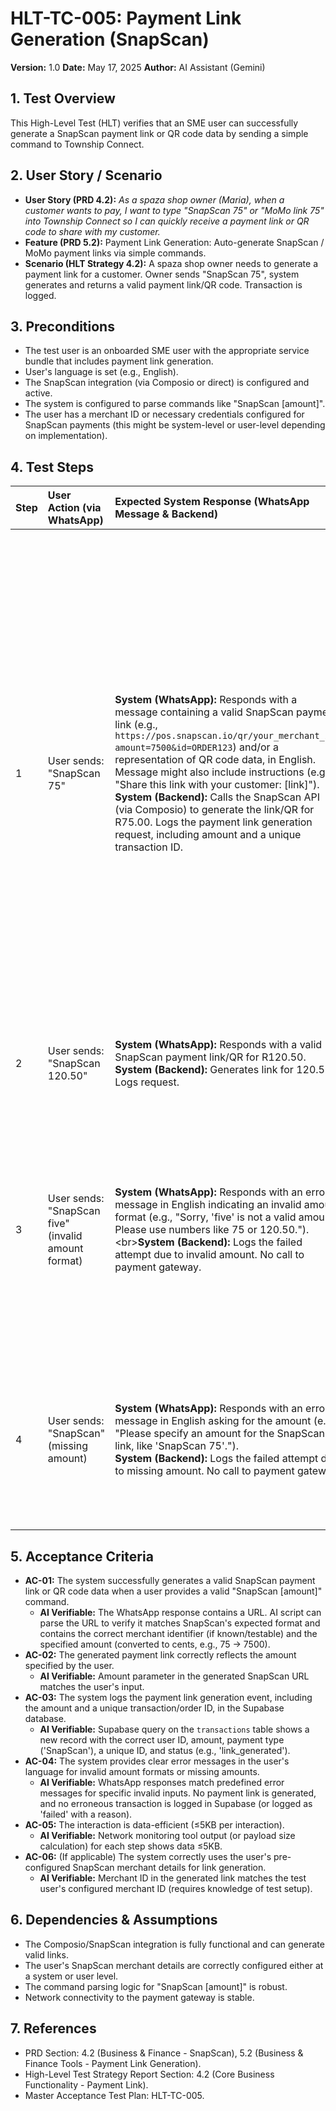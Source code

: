 # HLT-TC-005: Payment Link Generation (SnapScan)

**Version:** 1.0
**Date:** May 17, 2025
**Author:** AI Assistant (Gemini)

## 1. Test Overview
This High-Level Test (HLT) verifies that an SME user can successfully generate a SnapScan payment link or QR code data by sending a simple command to Township Connect.

## 2. User Story / Scenario
*   **User Story (PRD 4.2):** *As a spaza shop owner (Maria), when a customer wants to pay, I want to type "SnapScan 75" or "MoMo link 75" into Township Connect so I can quickly receive a payment link or QR code to share with my customer.*
*   **Feature (PRD 5.2):** Payment Link Generation: Auto-generate SnapScan / MoMo payment links via simple commands.
*   **Scenario (HLT Strategy 4.2):** A spaza shop owner needs to generate a payment link for a customer. Owner sends "SnapScan 75", system generates and returns a valid payment link/QR code. Transaction is logged.

## 3. Preconditions
*   The test user is an onboarded SME user with the appropriate service bundle that includes payment link generation.
*   User's language is set (e.g., English).
*   The SnapScan integration (via Composio or direct) is configured and active.
*   The system is configured to parse commands like "SnapScan [amount]".
*   The user has a merchant ID or necessary credentials configured for SnapScan payments (this might be system-level or user-level depending on implementation).

## 4. Test Steps

| Step | User Action (via WhatsApp)      | Expected System Response (WhatsApp Message & Backend)                                                                                                                                                                                                                                                                                                                                                        | AI Verifiable Checks                                                                                                                                                                                                                                                                                                                                                                                                                                                                                                                                                                                                                                                                                                                                 |
| :--- | :------------------------------ | :------------------------------------------------------------------------------------------------------------------------------------------------------------------------------------------------------------------------------------------------------------------------------------------------------------------------------------------------------------------------------------------------------------- | :--------------------------------------------------------------------------------------------------------------------------------------------------------------------------------------------------------------------------------------------------------------------------------------------------------------------------------------------------------------------------------------------------------------------------------------------------------------------------------------------------------------------------------------------------------------------------------------------------------------------------------------------------------------------------------------------------------------------------------------------------------------------------------- |
| 1    | User sends: "SnapScan 75"       | **System (WhatsApp):** Responds with a message containing a valid SnapScan payment link (e.g., `https://pos.snapscan.io/qr/your_merchant_id?amount=7500&id=ORDER123`) and/or a representation of QR code data, in English. Message might also include instructions (e.g., "Share this link with your customer: [link]").<br>**System (Backend):** Calls the SnapScan API (via Composio) to generate the link/QR for R75.00. Logs the payment link generation request, including amount and a unique transaction ID. | WhatsApp response received contains a URL. The URL is a syntactically valid SnapScan URL structure. The amount in the URL corresponds to 75.00 (e.g., 7500 cents). A unique order/transaction ID is present in the URL or system logs. Backend logs show a successful call to the payment gateway (SnapScan via Composio) with the correct amount. Supabase `transactions` table (or similar) has a new entry for this payment attempt, status 'pending' or 'link_generated', amount 75.00, type 'SnapScan', associated with the user. |
| 2    | User sends: "SnapScan 120.50"   | **System (WhatsApp):** Responds with a valid SnapScan payment link/QR for R120.50.<br>**System (Backend):** Generates link for 120.50. Logs request.                                                                                                                                                                                                                                                                 | Similar to Step 1, but WhatsApp response URL contains amount 12050. Supabase log reflects 120.50.                                                                                                                                                                                                                                                                                                                                                                                                                                                                                                                                                                                                                                                                            |
| 3    | User sends: "SnapScan five" (invalid amount format) | **System (WhatsApp):** Responds with an error message in English indicating an invalid amount format (e.g., "Sorry, 'five' is not a valid amount. Please use numbers like 75 or 120.50.").\<br>**System (Backend):** Logs the failed attempt due to invalid amount. No call to payment gateway.                                                                                                      | WhatsApp response matches the expected error message for invalid amount format. No payment link is generated. No new transaction entry in Supabase for this attempt, or an entry with 'failed' status and reason. Backend logs show parsing error for amount.                                                                                                                                                                                                                                                                                                                                                                                                                                                                                                                                                                                                               |
| 4    | User sends: "SnapScan" (missing amount) | **System (WhatsApp):** Responds with an error message in English asking for the amount (e.g., "Please specify an amount for the SnapScan link, like 'SnapScan 75'.").<br>**System (Backend):** Logs the failed attempt due to missing amount. No call to payment gateway.                                                                                                                                    | WhatsApp response matches the expected error message for missing amount. No payment link generated. No new transaction entry or 'failed' status. Backend logs show parsing error for missing amount.                                                                                                                                                                                                                                                                                                                                                                                                                                                                                                                                                                                                                                                                                          |

## 5. Acceptance Criteria
*   **AC-01:** The system successfully generates a valid SnapScan payment link or QR code data when a user provides a valid "SnapScan [amount]" command.
    *   **AI Verifiable:** The WhatsApp response contains a URL. AI script can parse the URL to verify it matches SnapScan's expected format and contains the correct merchant identifier (if known/testable) and the specified amount (converted to cents, e.g., 75 -> 7500).
*   **AC-02:** The generated payment link correctly reflects the amount specified by the user.
    *   **AI Verifiable:** Amount parameter in the generated SnapScan URL matches the user's input.
*   **AC-03:** The system logs the payment link generation event, including the amount and a unique transaction/order ID, in the Supabase database.
    *   **AI Verifiable:** Supabase query on the `transactions` table shows a new record with the correct user ID, amount, payment type ('SnapScan'), a unique ID, and status (e.g., 'link_generated').
*   **AC-04:** The system provides clear error messages in the user's language for invalid amount formats or missing amounts.
    *   **AI Verifiable:** WhatsApp responses match predefined error messages for specific invalid inputs. No payment link is generated, and no erroneous transaction is logged in Supabase (or logged as 'failed' with a reason).
*   **AC-05:** The interaction is data-efficient (≤5KB per interaction).
    *   **AI Verifiable:** Network monitoring tool output (or payload size calculation) for each step shows data ≤5KB.
*   **AC-06:** (If applicable) The system correctly uses the user's pre-configured SnapScan merchant details for link generation.
    *   **AI Verifiable:** Merchant ID in the generated link matches the test user's configured merchant ID (requires knowledge of test setup).

## 6. Dependencies & Assumptions
*   The Composio/SnapScan integration is fully functional and can generate valid links.
*   The user's SnapScan merchant details are correctly configured either at a system or user level.
*   The command parsing logic for "SnapScan [amount]" is robust.
*   Network connectivity to the payment gateway is stable.

## 7. References
*   PRD Section: 4.2 (Business & Finance - SnapScan), 5.2 (Business & Finance Tools - Payment Link Generation).
*   High-Level Test Strategy Report Section: 4.2 (Core Business Functionality - Payment Link).
*   Master Acceptance Test Plan: HLT-TC-005.